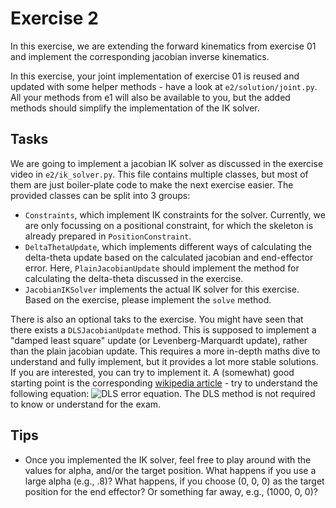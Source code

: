 # Exercise 2

In this exercise, we are extending the forward kinematics from exercise 01 and implement the corresponding jacobian inverse kinematics.

In this exercise, your joint implementation of exercise 01 is reused and updated with some helper methods - have a look at `e2/solution/joint.py`. All your methods from e1 will also be available to you, but the added methods should simplify the implementation of the IK solver.


## Tasks
We are going to implement a jacobian IK solver as discussed in the exercise video in `e2/ik_solver.py`.
This file contains multiple classes, but most of them are just boiler-plate code to make the next exercise easier. The provided classes can be split into 3 groups:
- `Constraints`, which implement IK constraints for the solver. Currently, we are only focussing on a positional constraint, for which the skeleton is already prepared in `PositionConstraint`.
- `DeltaThetaUpdate`, which implements different ways of calculating the delta-theta update based on the calculated jacobian and end-effector error. Here, `PlainJacobianUpdate` should implement the method for calculating the delta-theta discussed in the exercise.
- `JacobianIKSolver` implements the actual IK solver for this exercise. Based on the exercise, please implement the `solve` method.

There is also an optional taks to the exercise. You might have seen that there exists a `DLSJacobianUpdate` method. This is supposed to implement a "damped least square" update (or Levenberg-Marquardt update), rather than the plain jacobian update. This requires a more in-depth maths dive to understand and fully implement, but it provides a lot more stable solutions. If you are interested, you can try to implement it. A (somewhat) good starting point is the corresponding [wikipedia article](https://en.wikipedia.org/wiki/Levenberg%E2%80%93Marquardt_algorithm) - try to understand the following equation:
![DLS error equation](https://wikimedia.org/api/rest_v1/media/math/render/svg/de95bef27493cc5fddb18a6667d3bfbb1d37f02d). The DLS method is not required to know or understand for the exam.

## Tips
- Once you implemented the IK solver, feel free to play around with the values for alpha, and/or the target position. What happens if you use a large alpha (e.g., .8)? What happens, if you choose (0, 0, 0) as the target position for the end effector? Or something far away, e.g., (1000, 0, 0)?
